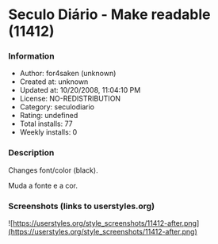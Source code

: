 # Seculo Diário - Make readable (11412)

### Information
- Author: for4saken (unknown)
- Created at: unknown
- Updated at: 10/20/2008, 11:04:10 PM
- License: NO-REDISTRIBUTION
- Category: seculodiario
- Rating: undefined
- Total installs: 77
- Weekly installs: 0


### Description
Changes font/color (black).

Muda a fonte e a cor.


### Screenshots (links to userstyles.org)
![https://userstyles.org/style_screenshots/11412-after.png](https://userstyles.org/style_screenshots/11412-after.png)


